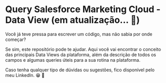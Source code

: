 # Query Salesforce Marketing Cloud - Data View (em atualização... 🚧) 

Você já teve pressa para escrever um código, mas não sabia por onde começar? 

Se sim, este repositório pode te ajudar. Aqui você vai encontrar o conceito das principais Data Views da plataforma, além da descrição de todos os campos e algumas queries úteis para a sua rotina na plataforma.

Caso tenha qualquer tipo de dúvidas ou sugestões, fico disponível pelo meu LinkedIn. 😁 🤙
